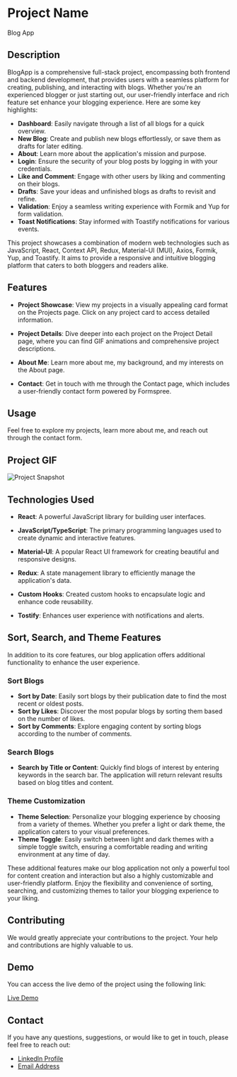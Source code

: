 # Project Name

Blog App

## Description

BlogApp is a comprehensive full-stack project, encompassing both frontend and backend development, that provides users with a seamless platform for creating, publishing, and interacting with blogs. Whether you're an experienced blogger or just starting out, our user-friendly interface and rich feature set enhance your blogging experience. Here are some key highlights:

- **Dashboard**: Easily navigate through a list of all blogs for a quick overview.
- **New Blog**: Create and publish new blogs effortlessly, or save them as drafts for later editing.
- **About**: Learn more about the application's mission and purpose.
- **Login**: Ensure the security of your blog posts by logging in with your credentials.
- **Like and Comment**: Engage with other users by liking and commenting on their blogs.
- **Drafts**: Save your ideas and unfinished blogs as drafts to revisit and refine.
- **Validation**: Enjoy a seamless writing experience with Formik and Yup for form validation.
- **Toast Notifications**: Stay informed with Toastify notifications for various events.

This project showcases a combination of modern web technologies such as JavaScript, React, Context API, Redux, Material-UI (MUI), Axios, Formik, Yup, and Toastify. It aims to provide a responsive and intuitive blogging platform that caters to both bloggers and readers alike.

## Features

- **Project Showcase**: View my projects in a visually appealing card format on the Projects page. Click on any project card to access detailed information.

- **Project Details**: Dive deeper into each project on the Project Detail page, where you can find GIF animations and comprehensive project descriptions.

- **About Me**: Learn more about me, my background, and my interests on the About page.

- **Contact**: Get in touch with me through the Contact page, which includes a user-friendly contact form powered by Formspree.

## Usage

Feel free to explore my projects, learn more about me, and reach out through the contact form.

## Project GIF

![Project Snapshot](/assets/blogapp.gif)

## Technologies Used

- **React**: A powerful JavaScript library for building user interfaces.

- **JavaScript/TypeScript**: The primary programming languages used to create dynamic and interactive features.

- **Material-UI**: A popular React UI framework for creating beautiful and responsive designs.

- **Redux**: A state management library to efficiently manage the application's data.

- **Custom Hooks**: Created custom hooks to encapsulate logic and enhance code reusability.

- **Tostify**: Enhances user experience with notifications and alerts.

## Sort, Search, and Theme Features

In addition to its core features, our blog application offers additional functionality to enhance the user experience.

### Sort Blogs

- **Sort by Date**: Easily sort blogs by their publication date to find the most recent or oldest posts.
- **Sort by Likes**: Discover the most popular blogs by sorting them based on the number of likes.
- **Sort by Comments**: Explore engaging content by sorting blogs according to the number of comments.

### Search Blogs

- **Search by Title or Content**: Quickly find blogs of interest by entering keywords in the search bar. The application will return relevant results based on blog titles and content.

### Theme Customization

- **Theme Selection**: Personalize your blogging experience by choosing from a variety of themes. Whether you prefer a light or dark theme, the application caters to your visual preferences.
- **Theme Toggle**: Easily switch between light and dark themes with a simple toggle switch, ensuring a comfortable reading and writing environment at any time of day.

These additional features make our blog application not only a powerful tool for content creation and interaction but also a highly customizable and user-friendly platform. Enjoy the flexibility and convenience of sorting, searching, and customizing themes to tailor your blogging experience to your liking.

## Contributing

We would greatly appreciate your contributions to the project. Your help and contributions are highly valuable to us.

## Demo

You can access the live demo of the project using the following link:

[Live Demo](https://blogapp-frontend-imoguz.vercel.app/)

## Contact

If you have any questions, suggestions, or would like to get in touch, please feel free to reach out:

- [LinkedIn Profile](https://linkedin.com/in/imoguz/)
- [Email Address](mailto:imoguz0510@gmail.com)
